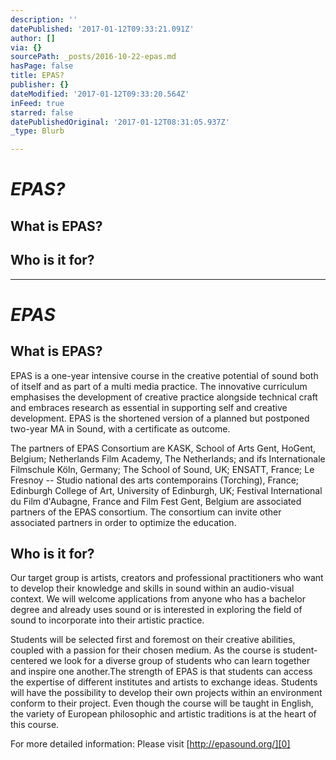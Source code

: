 ```yaml
---
description: ''
datePublished: '2017-01-12T09:33:21.091Z'
author: []
via: {}
sourcePath: _posts/2016-10-22-epas.md
hasPage: false
title: EPAS?
publisher: {}
dateModified: '2017-01-12T09:33:20.564Z'
inFeed: true
starred: false
datePublishedOriginal: '2017-01-12T08:31:05.937Z'
_type: Blurb

---
```

# _**EPAS?**_

## **What is EPAS?**

## **Who is it for?**

---

# _**EPAS**_

## **What is EPAS?**

EPAS is a one-year intensive course in the creative potential of sound both of itself and as part of a multi media practice. The innovative curriculum emphasises the development of creative practice alongside technical craft and embraces research as essential in supporting self and creative development. EPAS is the shortened version of a planned but postponed two-year MA in Sound, with a certificate as outcome.

The partners of EPAS Consortium are KASK, School of Arts Gent, HoGent, Belgium; Netherlands Film Academy, The Netherlands; and ifs Internationale Filmschule Köln, Germany; The School of Sound, UK; ENSATT, France; Le Fresnoy -- Studio national des arts contemporains (Torching), France; Edinburgh College of Art, University of Edinburgh, UK; Festival International du Film d'Aubagne, France and Film Fest Gent, Belgium are associated partners of the EPAS consortium. The consortium can invite other associated partners in order to optimize the education.

## **Who is it for?**

Our target group is artists, creators and professional practitioners who want to develop their knowledge and skills in sound within an audio-visual context. We will welcome applications from anyone who has a bachelor degree and already uses sound or is interested in exploring the field of sound to incorporate into their artistic practice.

Students will be selected first and foremost on their creative abilities, coupled with a passion for their chosen medium. As the course is student-centered we look for a diverse group of students who can learn together and inspire one another.The strength of EPAS is that students can access the expertise of different institutes and artists to exchange ideas. Students will have the possibility to develop their own projects within an environment conform to their project. Even though the course will be taught in English, the variety of European philosophic and artistic traditions is at the heart of this course.

For more detailed information: Please visit [http://epasound.org/][0]

[0]: http://epasound.org/ "EPAS website"